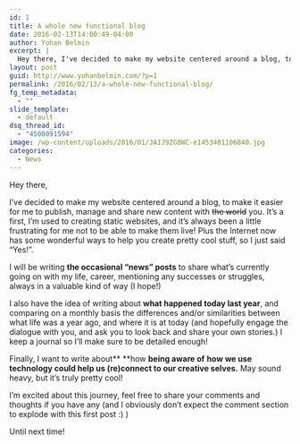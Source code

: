 ```yaml
---
id: 1
title: A whole new functional blog
date: 2016-02-13T14:00:49-04:00
author: Yohan Belmin
excerpt: |
  Hey there, I've decided to make my website centered around a blog, to make it easier for me to publish, manage and share new content with <del>the world</del> you. It's a first, I'm very used to creating static websites, and it's always been a little frustrating for me not to be able to make them "live"!
layout: post
guid: http://www.yohanbelmin.com/?p=1
permalink: /2016/02/13/a-whole-new-functional-blog/
fg_temp_metadata:
  - ""
slide_template:
  - default
dsq_thread_id:
  - "4508091594"
image: /wp-content/uploads/2016/01/JAIJ9ZG8WC-e1453401106840.jpg
categories:
  - News
---
```

Hey there,

I&#8217;ve decided to make my website centered around a blog, to make it easier for me to publish, manage and share new content with <del>the world</del> you. It&#8217;s a first, I&#8217;m used to creating static websites, and it&#8217;s always been a little frustrating for me not to be able to make them live! Plus the Internet now has some wonderful ways to help you create pretty cool stuff, so I just said &#8220;Yes!&#8221;.

I will be writing **the occasional &#8220;news&#8221; posts** to share what&#8217;s currently going on with my life, career, mentioning any successes or struggles, always in a valuable kind of way (I hope!)

I also have the idea of writing about **what happened today last year**, and comparing on a monthly basis the differences and/or similarities between what life was a year ago, and where it is at today (and hopefully engage the dialogue with you, and ask you to look back and share your own stories.) I keep a journal so I&#8217;ll make sure to be detailed enough!

Finally, I want to write about** **how **being aware of** **how we use technology could help us (re)connect to our creative selves.** May sound heavy, but it&#8217;s truly pretty cool!

I&#8217;m excited about this journey, feel free to share your comments and thoughts if you have any (and I obviously don&#8217;t expect the comment section to explode with this first post :) )

Until next time!